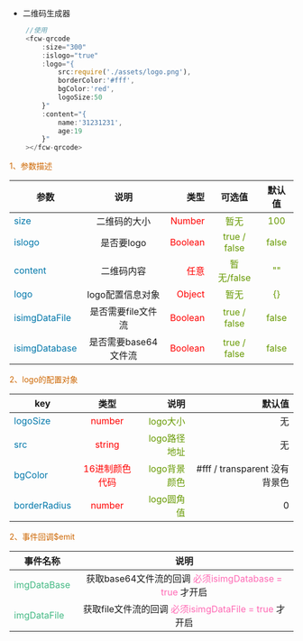 - 二维码生成器

``` javascript
    //使用
    <fcw-qrcode 
        :size="300" 
        :islogo="true"
        :logo="{
            src:require('./assets/logo.png'),
            borderColor:'#fff',
            bgColor:'red',
            logoSize:50
        }"
        :content="{
            name:'31231231',
            age:19
        }"
    ></fcw-qrcode>
```

<font color=#CD6600>1、参数描述</font>

参数|说明|类型|可选值|默认值
---|:--:|---:|:--:|:--:|
<font color=#0077AA>size</font> | 二维码的大小 | <font color=red>Number</font> | <font color=#669900>暂无</font> | <font color=#669900>100</font>
<font color=#0077AA>islogo</font> | 是否要logo | <font color=red>Boolean</font> |  <font color=#669900>true / false</font>  | <font color=#669900>false</font>
<font color=#0077AA>content</font> | 二维码内容 | <font color=red>任意</font> |  <font color=#669900>暂无/false</font>  | <font color=#669900>""</font>
<font color=#0077AA>logo</font> | logo配置信息对象 | <font color=red>Object</font> |  <font color=#669900>暂无</font>  | <font color=#669900>{}</font>
<font color=#0077AA>isimgDataFile</font> | 是否需要file文件流 | <font color=red>Boolean</font> |  <font color=#669900>true / false</font>  | <font color=#669900>false</font>
<font color=#0077AA>isimgDatabase</font> | 是否需要base64文件流 | <font color=red>Boolean</font> |  <font color=#669900>true / false</font>  | <font color=#669900>false</font>


<font color=#CD6600>2、logo的配置对象</font>

key|类型|说明|默认值
---|:--:|--:|--:|
<font color=#0077AA>logoSize</font> |<font color=red>number</font>|<font color=#669900>logo大小</font> | 无 |
<font color=#0077AA>src</font> |<font color=red>string</font>| <font color=#669900>logo路径地址</font> | 无 |
<font color=#0077AA>bgColor</font>|<font color=red>16进制颜色代码</font> | <font color=#669900>logo背景颜色</font> |#fff / transparent 没有背景色|
<font color=#0077AA>borderRadius</font>|<font color=red>number</font>  | <font color=#669900>logo圆角值</font> |0|

<font color=#CD6600>2、事件回调$emit</font>

事件名称|说明 |
-----|:--:|
<font color=#42b983>imgDataBase</font> | 获取base64文件流的回调 <font color=#FF69B4> 必须isimgDatabase = true</font> 才开启
<font color=#42b983>imgDataFile</font> | 获取file文件流的回调 <font color=#FF69B4> 必须isimgDataFile = true</font> 才开启